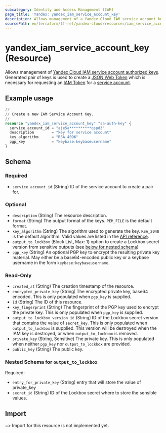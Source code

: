 ```yaml
---
subcategory: Identity and Access Management (IAM)
page_title: 'Yandex: yandex_iam_service_account_key'
description: Allows management of a Yandex Cloud IAM service account key.
sourcePath: en/terraform/tf-ref/yandex-cloud/resources/iam_service_account_key.md
---
```


# yandex_iam_service_account_key (Resource)

Allows management of [Yandex Cloud IAM service account authorized keys](https://yandex.cloud/docs/iam/concepts/authorization/key). Generated pair of keys is used to create a [JSON Web Token](https://tools.ietf.org/html/rfc7519) which is necessary for requesting an [IAM Token](https://yandex.cloud/docs/iam/concepts/authorization/iam-token) for a [service account](https://yandex.cloud/docs/iam/concepts/users/service-accounts).

## Example usage

```terraform
//
// Create a new IAM Service Account Key.
//
resource "yandex_iam_service_account_key" "sa-auth-key" {
  service_account_id = "aje5a**********qspd3"
  description        = "key for service account"
  key_algorithm      = "RSA_4096"
  pgp_key            = "keybase:keybaseusername"
}
```

<!-- schema generated by tfplugindocs -->
## Schema

### Required

- `service_account_id` (String) ID of the service account to create a pair for.

### Optional

- `description` (String) The resource description.
- `format` (String) The output format of the keys. `PEM_FILE` is the default format.
- `key_algorithm` (String) The algorithm used to generate the key. `RSA_2048` is the default algorithm. Valid values are listed in the [API reference](https://yandex.cloud/docs/iam/api-ref/Key).
- `output_to_lockbox` (Block List, Max: 1) option to create a Lockbox secret version from sensitive outputs (see [below for nested schema](#nestedblock--output_to_lockbox))
- `pgp_key` (String) An optional PGP key to encrypt the resulting private key material. May either be a base64-encoded public key or a keybase username in the form `keybase:keybaseusername`.

### Read-Only

- `created_at` (String) The creation timestamp of the resource.
- `encrypted_private_key` (String) The encrypted private key, base64 encoded. This is only populated when `pgp_key` is supplied.
- `id` (String) The ID of this resource.
- `key_fingerprint` (String) The fingerprint of the PGP key used to encrypt the private key. This is only populated when `pgp_key` is supplied.
- `output_to_lockbox_version_id` (String) ID of the Lockbox secret version that contains the value of `secret_key`. This is only populated when `output_to_lockbox` is supplied. This version will be destroyed when the IAM key is destroyed, or when `output_to_lockbox` is removed.
- `private_key` (String, Sensitive) The private key. This is only populated when neither `pgp_key` nor `output_to_lockbox` are provided.
- `public_key` (String) The public key.

<a id="nestedblock--output_to_lockbox"></a>
### Nested Schema for `output_to_lockbox`

Required:

- `entry_for_private_key` (String) entry that will store the value of private_key
- `secret_id` (String) ID of the Lockbox secret where to store the sensible values.

## Import

~> Import for this resource is not implemented yet.